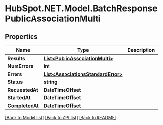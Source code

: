 # HubSpot.NET.Model.BatchResponsePublicAssociationMulti

## Properties

Name | Type | Description | Notes
------------ | ------------- | ------------- | -------------
**Results** | [**List&lt;PublicAssociationMulti&gt;**](PublicAssociationMulti.md) |  | 
**NumErrors** | **int** |  | [optional] 
**Errors** | [**List&lt;AssociationsStandardError&gt;**](AssociationsStandardError.md) |  | [optional] 
**Status** | **string** |  | 
**RequestedAt** | **DateTimeOffset** |  | [optional] 
**StartedAt** | **DateTimeOffset** |  | 
**CompletedAt** | **DateTimeOffset** |  | 

[[Back to Model list]](../README.md#documentation-for-models) [[Back to API list]](../README.md#documentation-for-api-endpoints) [[Back to README]](../README.md)

